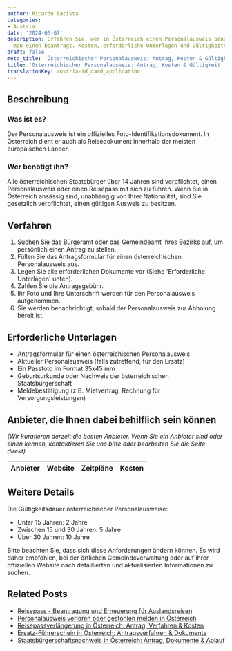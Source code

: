 ```yaml
---
author: Ricardo Batista
categories:
- Austria
date: '2024-06-07'
description: Erfahren Sie, wer in Österreich einen Personalausweis benötigt und wie
  man einen beantragt. Kosten, erforderliche Unterlagen und Gültigkeitsdauer im Überblick.
draft: false
meta_title: 'Österreichischer Personalausweis: Antrag, Kosten & Gültigkeit'
title: 'Österreichischer Personalausweis: Antrag, Kosten & Gültigkeit'
translationKey: austria-id_card_application
---
```



## Beschreibung
### Was ist es?
Der Personalausweis ist ein offizielles Foto-Identifikationsdokument. In Österreich dient er auch als Reisedokument innerhalb der meisten europäischen Länder.

### Wer benötigt ihn?
Alle österreichischen Staatsbürger über 14 Jahren sind verpflichtet, einen Personalausweis oder einen Reisepass mit sich zu führen. Wenn Sie in Österreich ansässig sind, unabhängig von Ihrer Nationalität, sind Sie gesetzlich verpflichtet, einen gültigen Ausweis zu besitzen.

## Verfahren
1. Suchen Sie das Bürgeramt oder das Gemeindeamt Ihres Bezirks auf, um persönlich einen Antrag zu stellen.
2. Füllen Sie das Antragsformular für einen österreichischen Personalausweis aus.
3. Legen Sie alle erforderlichen Dokumente vor (Siehe 'Erforderliche Unterlagen' unten).
4. Zahlen Sie die Antragsgebühr.
5. Ihr Foto und Ihre Unterschrift werden für den Personalausweis aufgenommen.
6. Sie werden benachrichtigt, sobald der Personalausweis zur Abholung bereit ist.

## Erforderliche Unterlagen
- Antragsformular für einen österreichischen Personalausweis
- Aktueller Personalausweis (falls zutreffend, für den Ersatz)
- Ein Passfoto im Format 35x45 mm
- Geburtsurkunde oder Nachweis der österreichischen Staatsbürgerschaft
- Meldebestätigung (z.B. Mietvertrag, Rechnung für Versorgungsleistungen)

## Anbieter, die Ihnen dabei behilflich sein können

_(Wir kuratieren derzeit die besten Anbieter. Wenn Sie ein Anbieter sind oder einen kennen, kontaktieren Sie uns bitte oder bearbeiten Sie die Seite direkt)_

| Anbieter | Website | Zeitpläne | Kosten |
| --------------- | --------------- | :-------------: | :-------------: |

## Weitere Details
Die Gültigkeitsdauer österreichischer Personalausweise:
- Unter 15 Jahren: 2 Jahre
- Zwischen 15 und 30 Jahren: 5 Jahre
- Über 30 Jahren: 10 Jahre

Bitte beachten Sie, dass sich diese Anforderungen ändern können. Es wird daher empfohlen, bei der örtlichen Gemeindeverwaltung oder auf ihrer offiziellen Website nach detaillierten und aktualisierten Informationen zu suchen.


## Related Posts

- [Reisepass - Beantragung und Erneuerung für Auslandsreisen](https://tramitit.com/de/guides/austria/reisepass_beantragen/)
- [Personalausweis verloren oder gestohlen melden in Österreich](https://tramitit.com/de/guides/austria/verlustmeldung_personalausweis/)
- [Reisepassverlängerung in Österreich: Antrag, Verfahren & Kosten](https://tramitit.com/de/guides/austria/reisepassverlangerung/)
- [Ersatz-Führerschein in Österreich: Antragsverfahren & Dokumente](https://tramitit.com/de/guides/austria/ersatzfuhrerschein_beantragen/)
- [Staatsbürgerschaftsnachweis in Österreich: Antrag, Dokumente & Ablauf](https://tramitit.com/de/guides/austria/staatsburgerschaftsnachweis/)